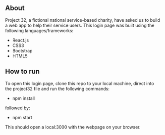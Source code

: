 ## About

Project 32, a fictional national service-based charity, have asked us to build a web app to help their service users. This login page was built using the following languages/frameworks:


* React.js
* CSS3
* Bootstrap
* HTML5 


## How to run

To open this login page, clone this repo to your local machine, direct into the project32 file and run the following commands:

* npm install

followed by:

* npm start

This should open a local:3000 with the webpage on your browser.